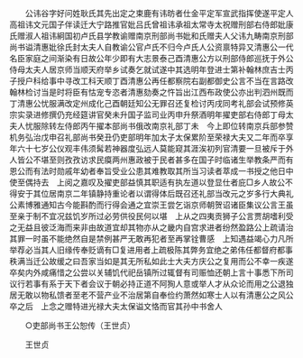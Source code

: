 <!-- { "loadSidebar": true } -->
　　公讳谷字好问姓耿氏其先出定之束鹿有讳昉者仕金平定军宣武指挥使遂平定人高祖讳文元国子伴读迁大宁路推官妣吕氏曾祖讳承祖太常寺太祝赠刑部右侍郎妣康氏赠淑人祖讳絅国初卢氏县学教谕赠南京刑部尚书妣和氏赠夫人父讳九畴南京刑部尚书谥清惠妣徐氏封太夫人自教谕公官卢氏不归今卢氏人公资禀特异又清惠公一代名臣家庭之间渐染有日故公年少即有大志景泰己酉清惠公方以刑部侍郎巡抚于外公侍母太夫人居京师当顺天府举乡试奏乞就试遂中其选明年登进士第补翰林庶吉士丙子授户科给事中寻改工科天顺丁酉清惠公再任都察院右副都御史公言不当在言路改翰林检讨当是时将臣有怙宠专恣者清惠劾奏之忤旨出江西布政使公亦出判泗州既而丁清惠公忧服满改定州成化己酉朝廷知公无罪召还复检讨丙戌同考礼部会试预修英宗实录进修撰仍充经筵讲官癸未升国子监司业丙申升祭酒明年擢吏部右侍郎丁母太夫人忧服除转左侍郎丙午擢本部尚书俄改南京礼部丁未　今上即位转南京兵部参赞机务弘治戊申召礼部尚书癸丑仍吏部明年加太子太保累阶至荣禄大夫又二年而卒享年六十七岁公仪观丰伟须髯若神器度弘远人莫能窥其涯涘初列官清要一旦被斥于外人皆公不堪至则孜孜访求民瘼两州惠政被于民者甚多在国子时临诸生举教条严而有恩公而有法时勋戚年幼者奉旨受业公患其难教取其所当习读者萃成一书授之他日中使至偶持去　上阅之嘉叹及擢吏部益慎其职适有执左道以登显仕者庇□乡人故公不得安于其位居南京二年镇静持重论者以谓得体后既召还礼部当改元之岁多行大典礼公素博雅通知古今能斟酌而行得会通之宜崇王尝乞诣京师朝贺诏诸臣集议公言王虽至亲于制不宜况兹饥岁所过必劳供役民何以堪　上从之四夷贡狮子公言贾胡嗜利受之无益且彼泛海而来非由故道宜却其物亦从之畿内自宫求进者纷然盈路公上疏请治其罪一时虽不能绝然自是禁例甚严无敢再犯者至再掌铨曹感　上知遇益竭心力凡所举荐必当其人旧缘传奉贬谪有□复进用者上疏极陈其弊务宜绝之弟伟任都督府都事秩满当迁公故缓之曰吾家当如是其无所私如此士大夫方庆公之复用而公不幸一疾遂卒矣内外咸痛惜之公尝以关辅饥代祀岳镇所过辄督有司赈恤还朝上言十事悉下所司议行若事有系于天下者会议于朝必持正道不阿狥人意或举人才从众论而用之公退独居无敢以物私馈者至老不营产业不治居第自奉俭约萧然如寒士人以有清惠公之风公卒之后　上念之赠特进光禄大夫太保谥文恪而官其孙中书舍人 

　　○吏部尚书王公恕传（王世贞） 

　　王世贞 
